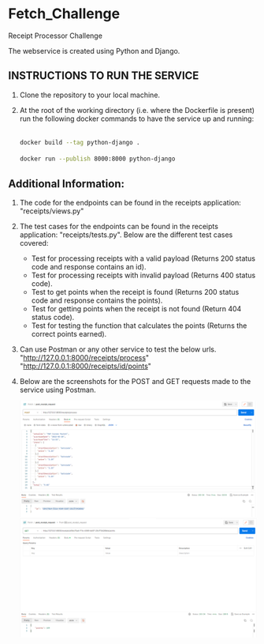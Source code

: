 # Fetch_Challenge
Receipt Processor Challenge

The webservice is created using Python and Django. 

## INSTRUCTIONS TO RUN THE SERVICE

1. Clone the repository to your local machine.

2. At the root of the working directory (i.e. where the Dockerfile is present) run the following docker commands to have the service up and running:

    ```bash

    docker build --tag python-django .

    docker run --publish 8000:8000 python-django

## Additional Information:

1. The code for the endpoints can be found in the receipts application: "receipts/views.py"

2. The test cases for the endpoints can be found in the receipts application: "receipts/tests.py".
   Below are the different test cases covered: 
    * Test for processing receipts with a valid payload (Returns 200 status code and response contains an id).
    * Test for processing receipts with invalid payload (Returns 400 status code).
    * Test to get points when the receipt is found (Returns 200 status code and response contains the points).
    * Test for getting points when the receipt is not found (Return 404 status code).
    * Test for testing the function that calculates the points (Returns the correct points earned).

3. Can use Postman or any other service to test the below urls.
    "http://127.0.0.1:8000/receipts/process"
    "http://127.0.0.1:8000/receipts/id/points"

4. Below are the screenshots for the POST and GET requests made to the service using Postman.

    ![POST request](POST.png)
    ![GET request](GET.png)